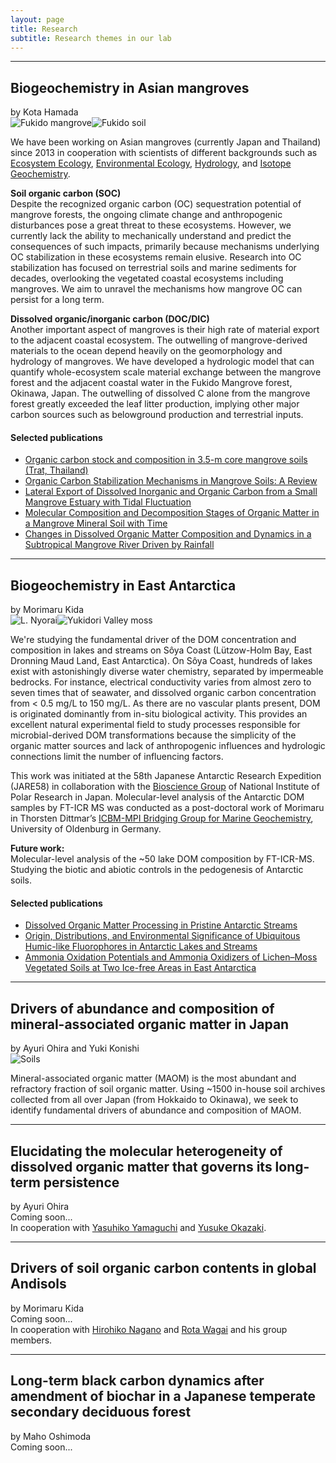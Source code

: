```yaml
---
layout: page
title: Research
subtitle: Research themes in our lab 
---
```

***
## Biogeochemistry in Asian mangroves
by Kota Hamada  
![Fukido mangrove](/assets/img/Fukido.jpg)![Fukido soil](/assets/img/Fukidosoil.jpg)

We have been working on Asian mangroves (currently Japan and Thailand) since 2013 in cooperation with scientists of different backgrounds such as [Ecosystem Ecology](https://www.green.gifu-u.ac.jp/~ohtsuka_lab/top.html), [Environmental Ecology](http://www.waseda.jp/sem-e2-lab/members.html), [Hydrology](https://hydro-takeon.jp/), and [Isotope Geochemistry](https://www.nies.go.jp/researchers-e/204664.html).

**Soil organic carbon (SOC)**  
Despite the recognized organic carbon (OC) sequestration potential of mangrove forests, the ongoing climate change and anthropogenic disturbances pose a great threat to these ecosystems. However, we currently lack the ability to mechanically understand and predict the consequences of such impacts, primarily because mechanisms underlying OC stabilization in these ecosystems remain elusive. Research into OC stabilization has focused on terrestrial soils and marine sediments for decades, overlooking the vegetated coastal ecosystems including mangroves. We aim to unravel the mechanisms how mangrove OC can persist for a long term.

**Dissolved organic/inorganic carbon (DOC/DIC)**  
Another important aspect of mangroves is their high rate of material export to the adjacent coastal ecosystem. The outwelling of mangrove-derived materials to the ocean depend heavily on the geomorphology and hydrology of mangroves. We have developed a hydrologic model that can quantify whole-ecosystem scale material exchange between the mangrove forest and the adjacent coastal water in the Fukido Mangrove forest, Okinawa, Japan. The outwelling of dissolved C alone from the mangrove forest greatly exceeded the leaf litter production, implying other major carbon sources such as belowground production and terrestrial inputs.

#### Selected publications
* [Organic carbon stock and composition in 3.5-m core mangrove soils (Trat, Thailand)](https://www.sciencedirect.com/science/article/abs/pii/S0048969721047574)
* [Organic Carbon Stabilization Mechanisms in Mangrove Soils: A Review](https://doi.org/10.3390/f11090981)
* [Lateral Export of Dissolved Inorganic and Organic Carbon from a Small Mangrove Estuary with Tidal Fluctuation](https://www.mdpi.com/1999-4907/11/10/1041)
* [Molecular Composition and Decomposition Stages of Organic Matter in a Mangrove Mineral Soil with Time](https://doi.org/10.1016/j.ecss.2019.106478)
* [Changes in Dissolved Organic Matter Composition and Dynamics in a Subtropical Mangrove River Driven by Rainfall](https://doi.org/10.1016/j.ecss.2019.04.029)

***
## Biogeochemistry in East Antarctica
by Morimaru Kida  
![L. Nyorai](/assets/img/DSCF6864_如来池.jpg)![Yukidori Valley moss](/assets/img/DSCF7253.jpg)

We're studying the fundamental driver of the DOM concentration and composition in lakes and streams on Sôya Coast (Lützow-Holm Bay, East Dronning Maud Land, East Antarctica).
On Sôya Coast, hundreds of lakes exist with astonishingly diverse water chemistry, separated by impermeable bedrocks. For instance, electrical conductivity varies from almost zero to seven times that of seawater, and dissolved organic carbon concentration from < 0.5 mg/L to 150 mg/L. As there are no vascular plants present, DOM is originated dominantly from in-situ biological activity. This provides an excellent natural experimental field to study processes responsible for microbial-derived DOM transformations because the simplicity of the organic matter sources and lack of anthropogenic influences and hydrologic connections limit the number of influencing factors.

This work was initiated at the 58th Japanese Antarctic Research Expedition (JARE58) in collaboration with the [Bioscience Group](https://www.nipr.ac.jp/english/research/group/biology.html) of National Institute of Polar Research in Japan. Molecular-level analysis of the Antarctic DOM samples by FT-ICR MS was conducted as a post-doctoral work of Morimaru in Thorsten Dittmar’s [ICBM-MPI Bridging Group for Marine Geochemistry](https://uol.de/en/icbm/marine-geochemistry), University of Oldenburg in Germany.

**Future work:**  
Molecular-level analysis of the ~50 lake DOM composition by FT-ICR-MS.  
Studying the biotic and abiotic controls in the pedogenesis of Antarctic soils.  

#### Selected publications
* [Dissolved Organic Matter Processing in Pristine Antarctic Streams](https://pubs.acs.org/doi/10.1021/acs.est.1c03163)
* [Origin, Distributions, and Environmental Significance of Ubiquitous Humic-like Fluorophores in Antarctic Lakes and Streams](https://doi.org/10.1016/j.watres.2019.114901)
* [Ammonia Oxidation Potentials and Ammonia Oxidizers of Lichen–Moss Vegetated Soils at Two Ice-free Areas in East Antarctica](https://www.jstage.jst.go.jp/article/jsme2/35/1/35_ME19126/_article)

***
## Drivers of abundance and composition of mineral-associated organic matter in Japan
by Ayuri Ohira and Yuki Konishi  
![Soils](/assets/img/DSCF0003_350.jpg)

Mineral-associated organic matter (MAOM) is the most abundant and refractory fraction of soil organic matter.
Using ~1500 in-house soil archives collected from all over Japan (from Hokkaido to Okinawa), we seek to identify fundamental drivers of abundance and composition of MAOM.

***
## Elucidating the molecular heterogeneity of dissolved organic matter that governs its long-term persistence
by Ayuri Ohira  
Coming soon...  
In cooperation with [Yasuhiko Yamaguchi](https://sites.google.com/view/y-t-yamaguchi/home-english/about-me?authuser=0) and [Yusuke Okazaki](https://yusukeokazaki.weebly.com/profile-english.html).

***
## Drivers of soil organic carbon contents in global Andisols
by Morimaru Kida  
Coming soon...  
In cooperation with [Hirohiko Nagano](https://researchers.adm.niigata-u.ac.jp/html/200002466_en.html) and [Rota Wagai](https://scholar.google.co.jp/citations?user=iGdkNa4AAAAJ&hl=ja) and his group members.

***
## Long-term black carbon dynamics after amendment of biochar in a Japanese temperate secondary deciduous forest
by Maho Oshimoda  
Coming soon...  

